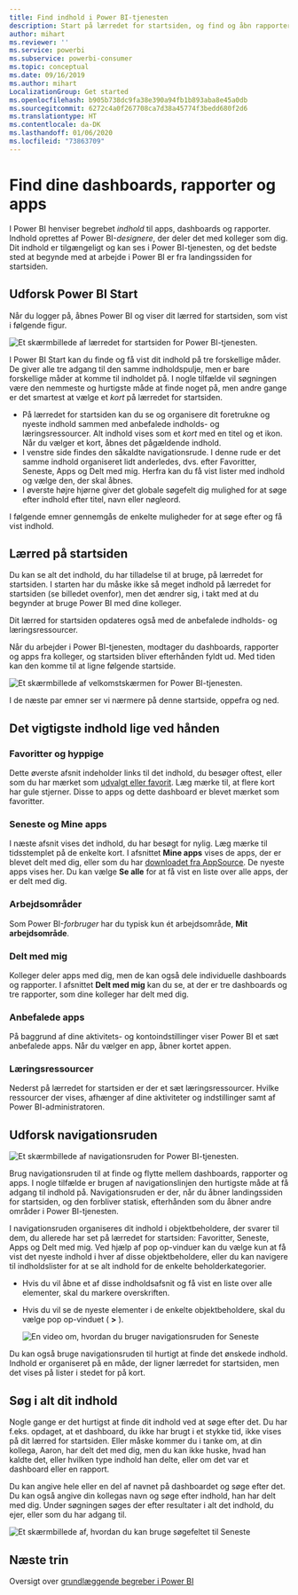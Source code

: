 ```yaml
---
title: Find indhold i Power BI-tjenesten
description: Start på lærredet for startsiden, og find og åbn rapporter, dashboards og apps.
author: mihart
ms.reviewer: ''
ms.service: powerbi
ms.subservice: powerbi-consumer
ms.topic: conceptual
ms.date: 09/16/2019
ms.author: mihart
LocalizationGroup: Get started
ms.openlocfilehash: b905b738dc9fa38e390a94fb1b893aba8e45a0db
ms.sourcegitcommit: 6272c4a0f267708ca7d38a45774f3bedd680f2d6
ms.translationtype: HT
ms.contentlocale: da-DK
ms.lasthandoff: 01/06/2020
ms.locfileid: "73863709"
---
```

# <a name="find-your-dashboards-reports-and-apps"></a>Find dine dashboards, rapporter og apps
I Power BI henviser begrebet *indhold* til apps, dashboards og rapporter. Indhold oprettes af Power BI-*designere*, der deler det med kolleger som dig. Dit indhold er tilgængeligt og kan ses i Power BI-tjenesten, og det bedste sted at begynde med at arbejde i Power BI er fra landingssiden for startsiden.

## <a name="explore-power-bi-home"></a>Udforsk Power BI Start
Når du logger på, åbnes Power BI og viser dit lærred for startsiden, som vist i følgende figur.
 
![Et skærmbillede af lærredet for startsiden for Power BI-tjenesten.](media/end-user-home/power-bi-home.png)

I Power BI Start kan du finde og få vist dit indhold på tre forskellige måder. De giver alle tre adgang til den samme indholdspulje, men er bare forskellige måder at komme til indholdet på. I nogle tilfælde vil søgningen være den nemmeste og hurtigste måde at finde noget på, men andre gange er det smartest at vælge et *kort* på lærredet for startsiden.

- På lærredet for startsiden kan du se og organisere dit foretrukne og nyeste indhold sammen med anbefalede indholds- og læringsressourcer. Alt indhold vises som et *kort* med en titel og et ikon. Når du vælger et kort, åbnes det pågældende indhold.
- I venstre side findes den såkaldte navigationsrude. I denne rude er det samme indhold organiseret lidt anderledes, dvs. efter Favoritter, Seneste, Apps og Delt med mig. Herfra kan du få vist lister med indhold og vælge den, der skal åbnes.
- I øverste højre hjørne giver det globale søgefelt dig mulighed for at søge efter indhold efter titel, navn eller nøgleord.

I følgende emner gennemgås de enkelte muligheder for at søge efter og få vist indhold.

## <a name="home-canvas"></a>Lærred på startsiden
Du kan se alt det indhold, du har tilladelse til at bruge, på lærredet for startsiden. I starten har du måske ikke så meget indhold på lærredet for startsiden (se billedet ovenfor), men det ændrer sig, i takt med at du begynder at bruge Power BI med dine kolleger.

Dit lærred for startsiden opdateres også med de anbefalede indholds- og læringsressourcer. 
 
Når du arbejder i Power BI-tjenesten, modtager du dashboards, rapporter og apps fra kolleger, og startsiden bliver efterhånden fyldt ud. Med tiden kan den komme til at ligne følgende startside.

![Et skærmbillede af velkomstskærmen for Power BI-tjenesten.](media/end-user-home/power-bi-home-older.png)

 
I de næste par emner ser vi nærmere på denne startside, oppefra og ned.

## <a name="most-important-content-at-your-fingertips"></a>Det vigtigste indhold lige ved hånden

### <a name="favorites-and-frequents"></a>Favoritter og hyppige
Dette øverste afsnit indeholder links til det indhold, du besøger oftest, eller som du har mærket som [udvalgt eller favorit](end-user-favorite.md). Læg mærke til, at flere kort har gule stjerner. Disse to apps og dette dashboard er blevet mærket som favoritter.
 
### <a name="recents-and-my-apps"></a>Seneste og Mine apps
I næste afsnit vises det indhold, du har besøgt for nylig. Læg mærke til tidsstemplet på de enkelte kort. I afsnittet **Mine apps** vises de apps, der er blevet delt med dig, eller som du har [downloadet fra AppSource](end-user-apps.md). De nyeste apps vises her. Du kan vælge **Se alle** for at få vist en liste over alle apps, der er delt med dig.

### <a name="workspaces"></a>Arbejdsområder
Som Power BI-*forbruger* har du typisk kun ét arbejdsområde, **Mit arbejdsområde**. 

### <a name="shared-with-me"></a>Delt med mig
Kolleger deler apps med dig, men de kan også dele individuelle dashboards og rapporter. I afsnittet **Delt med mig** kan du se, at der er tre dashboards og tre rapporter, som dine kolleger har delt med dig.

### <a name="recommended-apps"></a>Anbefalede apps
På baggrund af dine aktivitets- og kontoindstillinger viser Power BI et sæt anbefalede apps. Når du vælger en app, åbner kortet appen.
 
### <a name="learning-resources"></a>Læringsressourcer
Nederst på lærredet for startsiden er der et sæt læringsressourcer. Hvilke ressourcer der vises, afhænger af dine aktiviteter og indstillinger samt af Power BI-administratoren. 
 
## <a name="explore-the-nav-pane"></a>Udforsk navigationsruden

![Et skærmbillede af navigationsruden for Power BI-tjenesten.](media/end-user-home/power-bi-nav-bar.png)


Brug navigationsruden til at finde og flytte mellem dashboards, rapporter og apps. I nogle tilfælde er brugen af navigationslinjen den hurtigste måde at få adgang til indhold på.
Navigationsruden er der, når du åbner landingssiden for startsiden, og den forbliver statisk, efterhånden som du åbner andre områder i Power BI-tjenesten.
  
I navigationsruden organiseres dit indhold i objektbeholdere, der svarer til dem, du allerede har set på lærredet for startsiden: Favoritter, Seneste, Apps og Delt med mig. Ved hjælp af pop op-vinduer kan du vælge kun at få vist det nyeste indhold i hver af disse objektbeholdere, eller du kan navigere til indholdslister for at se alt indhold for de enkelte beholderkategorier.
 
- Hvis du vil åbne et af disse indholdsafsnit og få vist en liste over alle elementer, skal du markere overskriften.
- Hvis du vil se de nyeste elementer i de enkelte objektbeholdere, skal du vælge pop op-vinduet ( **>** ).

    ![En video om, hvordan du bruger navigationsruden for Seneste](media/end-user-home/power-bi-nav-bar.gif)

 
Du kan også bruge navigationsruden til hurtigt at finde det ønskede indhold. Indhold er organiseret på en måde, der ligner lærredet for startsiden, men det vises på lister i stedet for på kort. 

## <a name="search-all-of-your-content"></a>Søg i alt dit indhold
Nogle gange er det hurtigst at finde dit indhold ved at søge efter det. Du har f.eks. opdaget, at et dashboard, du ikke har brugt i et stykke tid, ikke vises på dit lærred for startsiden. Eller måske kommer du i tanke om, at din kollega, Aaron, har delt det med dig, men du kan ikke huske, hvad han kaldte det, eller hvilken type indhold han delte, eller om det var et dashboard eller en rapport.
 
Du kan angive hele eller en del af navnet på dashboardet og søge efter det. Du kan også angive din kollegas navn og søge efter indhold, han har delt med dig. Under søgningen søges der efter resultater i alt det indhold, du ejer, eller som du har adgang til.

![Et skærmbillede af, hvordan du kan bruge søgefeltet til Seneste](media/end-user-home/power-bi-search.png)

## <a name="next-steps"></a>Næste trin
Oversigt over [grundlæggende begreber i Power BI](end-user-basic-concepts.md)
